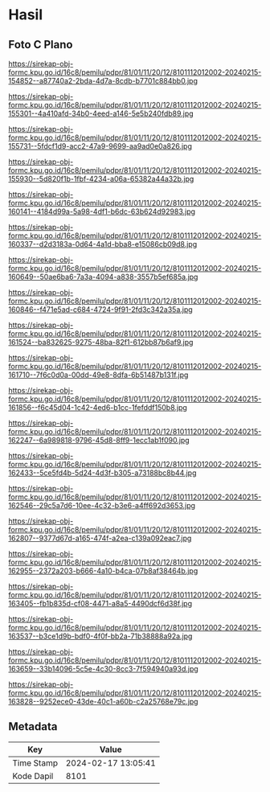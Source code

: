 # Hasil

## Foto C Plano

https://sirekap-obj-formc.kpu.go.id/16c8/pemilu/pdpr/81/01/11/20/12/8101112012002-20240215-154852--a87740a2-2bda-4d7a-8cdb-b7701c884bb0.jpg

https://sirekap-obj-formc.kpu.go.id/16c8/pemilu/pdpr/81/01/11/20/12/8101112012002-20240215-155301--4a410afd-34b0-4eed-a146-5e5b240fdb89.jpg

https://sirekap-obj-formc.kpu.go.id/16c8/pemilu/pdpr/81/01/11/20/12/8101112012002-20240215-155731--5fdcf1d9-acc2-47a9-9699-aa9ad0e0a826.jpg

https://sirekap-obj-formc.kpu.go.id/16c8/pemilu/pdpr/81/01/11/20/12/8101112012002-20240215-155930--5d820f1b-1fbf-4234-a06a-65382a44a32b.jpg

https://sirekap-obj-formc.kpu.go.id/16c8/pemilu/pdpr/81/01/11/20/12/8101112012002-20240215-160141--4184d99a-5a98-4df1-b6dc-63b624d92983.jpg

https://sirekap-obj-formc.kpu.go.id/16c8/pemilu/pdpr/81/01/11/20/12/8101112012002-20240215-160337--d2d3183a-0d64-4a1d-bba8-e15086cb09d8.jpg

https://sirekap-obj-formc.kpu.go.id/16c8/pemilu/pdpr/81/01/11/20/12/8101112012002-20240215-160649--50ae6ba6-7a3a-4094-a838-3557b5ef685a.jpg

https://sirekap-obj-formc.kpu.go.id/16c8/pemilu/pdpr/81/01/11/20/12/8101112012002-20240215-160846--f471e5ad-c684-4724-9f91-2fd3c342a35a.jpg

https://sirekap-obj-formc.kpu.go.id/16c8/pemilu/pdpr/81/01/11/20/12/8101112012002-20240215-161524--ba832625-9275-48ba-82f1-612bb87b6af9.jpg

https://sirekap-obj-formc.kpu.go.id/16c8/pemilu/pdpr/81/01/11/20/12/8101112012002-20240215-161710--7f6c0d0a-00dd-49e8-8dfa-6b51487b131f.jpg

https://sirekap-obj-formc.kpu.go.id/16c8/pemilu/pdpr/81/01/11/20/12/8101112012002-20240215-161856--f6c45d04-1c42-4ed6-b1cc-1fefddf150b8.jpg

https://sirekap-obj-formc.kpu.go.id/16c8/pemilu/pdpr/81/01/11/20/12/8101112012002-20240215-162247--6a989818-9796-45d8-8ff9-1ecc1ab1f090.jpg

https://sirekap-obj-formc.kpu.go.id/16c8/pemilu/pdpr/81/01/11/20/12/8101112012002-20240215-162433--5ce5fd4b-5d24-4d3f-b305-a73188bc8b44.jpg

https://sirekap-obj-formc.kpu.go.id/16c8/pemilu/pdpr/81/01/11/20/12/8101112012002-20240215-162546--29c5a7d6-10ee-4c32-b3e6-a4ff692d3653.jpg

https://sirekap-obj-formc.kpu.go.id/16c8/pemilu/pdpr/81/01/11/20/12/8101112012002-20240215-162807--9377d67d-a165-474f-a2ea-c139a092eac7.jpg

https://sirekap-obj-formc.kpu.go.id/16c8/pemilu/pdpr/81/01/11/20/12/8101112012002-20240215-162955--2372a203-b666-4a10-b4ca-07b8af38464b.jpg

https://sirekap-obj-formc.kpu.go.id/16c8/pemilu/pdpr/81/01/11/20/12/8101112012002-20240215-163405--fb1b835d-cf08-4471-a8a5-4490dcf6d38f.jpg

https://sirekap-obj-formc.kpu.go.id/16c8/pemilu/pdpr/81/01/11/20/12/8101112012002-20240215-163537--b3ce1d9b-bdf0-4f0f-bb2a-71b38888a92a.jpg

https://sirekap-obj-formc.kpu.go.id/16c8/pemilu/pdpr/81/01/11/20/12/8101112012002-20240215-163659--33b14096-5c5e-4c30-8cc3-7f594940a93d.jpg

https://sirekap-obj-formc.kpu.go.id/16c8/pemilu/pdpr/81/01/11/20/12/8101112012002-20240215-163828--9252ece0-43de-40c1-a60b-c2a25768e79c.jpg


## Metadata

| Key        | Value               |
| ---------- | ------------------- |
| Time Stamp | 2024-02-17 13:05:41 |
| Kode Dapil | 8101                |



